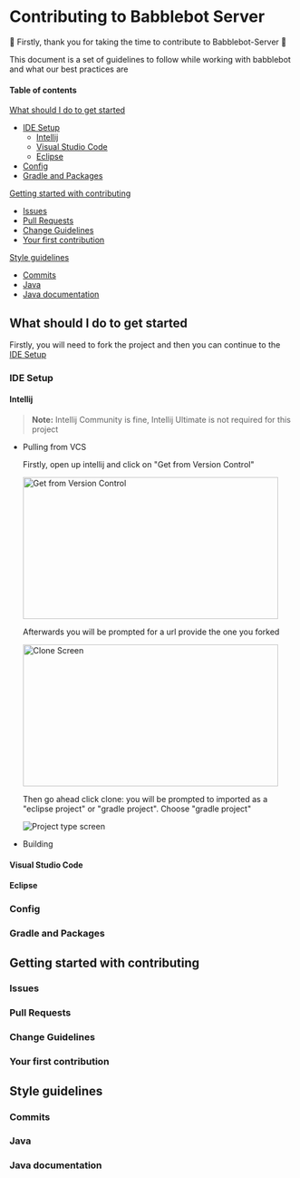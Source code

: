# Contributing to Babblebot Server

:tada: Firstly, thank you for taking the time to contribute to Babblebot-Server :tada:

This document is a set of guidelines to follow while working with babblebot and what our best practices are

#### Table of contents

[What should I do to get started](#what-should-i-do-to-get-started)
  * [IDE Setup](#ide-setup)
    * [Intellij](#intellij)
    * [Visual Studio Code](#visual-studio-code)
    * [Eclipse](#eclipse)
  * [Config](#config)
  * [Gradle and Packages](#gradle-and-packages)

[Getting started with contributing](#getting-started-with-contributing)
  * [Issues](#issues)
  * [Pull Requests](#pull-requests)
  * [Change Guidelines](#change-guidelines)
  * [Your first contribution](#your-first-contribution)
  
[Style guidelines](#style-guidelines)
  * [Commits](#commits)
  * [Java](#java)
  * [Java documentation](#java-documentation)

## What should I do to get started
Firstly, you will need to fork the project and then you can continue to the [IDE Setup](#ide-setup)

### IDE Setup

#### Intellij
> **Note:** Intellij Community is fine, Intellij Ultimate is not required for this project
 * Pulling from VCS
   
   Firstly, open up intellij and click on "Get from Version Control"
   
   <img src="https://share.bdavies.net/ShareX/2020/12/Get%20from%20vcs.png" alt="Get from Version Control" width="450" height="250" />
   
   Afterwards you will be prompted for a url provide the one you forked
   
   <img src="https://share.bdavies.net/ShareX/2020/12/idea64_g9C0YGojJb.png" alt="Clone Screen" width="450" height="250" />
   
   Then go ahead click clone: you will be prompted to imported as a "eclipse project" or "gradle project". Choose "gradle project"
   
   <img src="https://share.bdavies.net/ShareX/2020/12/idea64_1Bu5kQwRf2.png" alt="Project type screen" />
   
 * Building

#### Visual Studio Code

#### Eclipse

### Config

### Gradle and Packages

## Getting started with contributing

### Issues

### Pull Requests

### Change Guidelines

### Your first contribution

## Style guidelines

### Commits

### Java

### Java documentation
